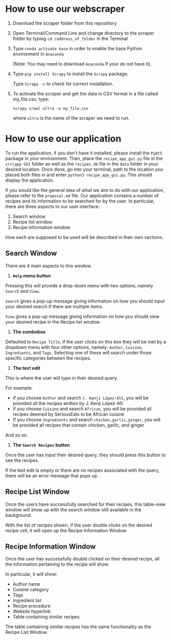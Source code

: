 # **How to use our webscraper**

1. Download the scraper folder from this repositiory

2. Open Terminal/Command Line and change directory to the scraper folder by typing `cd /address_of_folder` in the Terminal

3. Type `conda activate base` in order to enable the base Python environment in `Anaconda` 

    (Note: You may need to download `Anaconda` if your do not have it). 

4. Type `pip install Scrapy` to install the `Scrapy` package. 

    Type `Scrapy -v` to check for correct installation.

5. To activate the scraper and get the data in CSV format in a file called my_file.csv, type:

    `scrapy crawl ultra -o my_file.csv`

    where `ultra` is the name of the scraper we need to run. 

# **How to use our application**

To run the application, if you don't have it installed, please install the `PyQt5` package in your environment. Then, place the `recipe_app_gui.py` file in the `src\app GUI` folder as well as the `recipes.db` file in the `data` folder in your desired location. Once done, go into your terminal, path to the location you placed both files in and enter `python3 recipe_app_gui.py`. This should display the application.

If you would like the general idea of what we aim to do with our application, please refer to the `proposal.md` file. Our application contains a number of recipes and its information to be searched for by the user. In particular, there are three aspects to our user interface:

1. Search window
2. Recipe list window
3. Recipe information window

How each are supposed to be used will be described in their own sections.

## **Search Window**

There are 4 main aspects to this window.

1. **`Help` menu button**

Pressing this will provide a drop-down menu with two options, namely `Search` and `View`.

`Search` gives a pop-up message giving information on how you should input your desired search if there are multiple items.

`View` gives a pop-up message giving information on how you should view your desired recipe in the Recipe list window.

1. **The combobox**

Defaulted to `Recipe Title`, if the user clicks on this box they will be met by a dropdown menu with four other options, namely: `Author`, `Cuisine`, `Ingredients`, and `Tags`. Selecting one of these will search under those specific categories between the recipes.

1. **The text edit**

This is where the user will type in their desired query.

For example:

* if you choose `Author` and search `J. Kenji López-Alt`, you will be provided all the recipes written by J. Kenji López-Alt.
* if you choose `Cuisine` and search `African`, you will be provided all recipes deemed by SeriousEats to be African cuisine
* If you choose `Ingredients` and search `chicken,garlic,ginger`, you will be provided all recipes that contain chicken, garlic, and ginger

And so on.

1. **The `Search Recipes` button**

Once the user has input their desired query, they should press this button to see the recipes.

If the text edit is empty or there are no recipes associated with the query, there will be an error message that pops up.

## **Recipe List Window**

Once the users have successfully searched for their recipes, this table-view window will show up with the search window still available in the background.

With the list of recipes shown, if the user double clicks on the desired recipe cell, it will open up the Recipe Information Window

## **Recipe Information Window**

Once the user has successfully double clicked on their desired recipe, all the information pertaining to the recipe will show.

In particular, it will show:

* Author name
* Cuisine category
* Tags
* Ingredient list
* Recipe procedure
* Website hyperlink
* Table containing similar recipes

The table containing similar recipes has the same functionality as the Recipe List Window.
